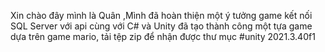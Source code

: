 Xin chào đây mình là Quân ,Mình đã hoàn thiện một ý tưởng game kết nối SQL Server với api cùng với C# và Unity đã tạo thành công một tựa game dựa trên game mario, tải tệp zip để nhận được thư mục 
#unity 2021.3.40f1